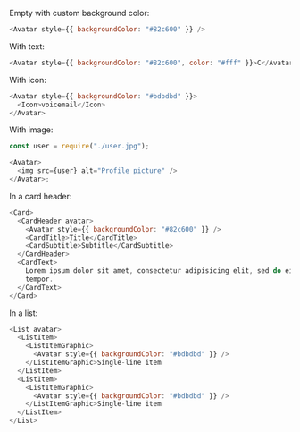Empty with custom background color:

```js
<Avatar style={{ backgroundColor: "#82c600" }} />
```

With text:

```js
<Avatar style={{ backgroundColor: "#82c600", color: "#fff" }}>C</Avatar>
```

With icon:

```js
<Avatar style={{ backgroundColor: "#bdbdbd" }}>
  <Icon>voicemail</Icon>
</Avatar>
```

With image:

```js
const user = require("./user.jpg");

<Avatar>
  <img src={user} alt="Profile picture" />
</Avatar>;
```

In a card header:

```js
<Card>
  <CardHeader avatar>
    <Avatar style={{ backgroundColor: "#82c600" }} />
    <CardTitle>Title</CardTitle>
    <CardSubtitle>Subtitle</CardSubtitle>
  </CardHeader>
  <CardText>
    Lorem ipsum dolor sit amet, consectetur adipisicing elit, sed do eiusmod
    tempor.
  </CardText>
</Card>
```

In a list:

```js
<List avatar>
  <ListItem>
    <ListItemGraphic>
      <Avatar style={{ backgroundColor: "#bdbdbd" }} />
    </ListItemGraphic>Single-line item
  </ListItem>
  <ListItem>
    <ListItemGraphic>
      <Avatar style={{ backgroundColor: "#bdbdbd" }} />
    </ListItemGraphic>Single-line item
  </ListItem>
</List>
```
